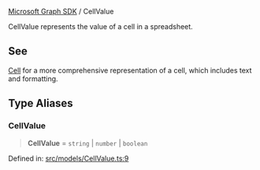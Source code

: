 [Microsoft Graph SDK](README.md) / CellValue

CellValue represents the value of a cell in a spreadsheet.

## See

[Cell](Cell.md) for a more comprehensive representation of a cell, which includes text and formatting.

## Type Aliases

### CellValue

> **CellValue** = `string` \| `number` \| `boolean`

Defined in: [src/models/CellValue.ts:9](https://github.com/Future-Secure-AI/microsoft-graph/blob/main/src/models/CellValue.ts#L9)

